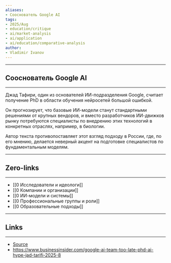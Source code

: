 ```yaml
---
aliases: 
- Сооснователь Google AI
tags:
- 2025/Aug
- education/critique
- ai/market-analysis
- ai/application
- ai/education/comparative-analysis
author:
- Vladimir Ivanov
---
```

-----
##  Сооснователь Google AI
-----
Джад Тафири, один из основателей ИИ-подразделения Google, считает получение PhD в области обучения нейросетей большой ошибкой. 

Он прогнозирует, что базовые ИИ-модели станут стандартными решениями от крупных вендоров, и вместо разработчиков ИИ-движков рынку потребуются специалисты по внедрению этих технологий в конкретных отраслях, например, в биологии. 

Автор текста противопоставляет этот взгляд подходу в России, где, по его мнению, делается неверный акцент на подготовке специалистов по фундаментальным моделям.

---
## Zero-links
---
- [[0 Исследователи и идеологи]]
- [[0 Компании и организации]]
- [[0 ИИ-модели и системы]]
- [[0 Профессиональные группы и роли]]
- [[0 Образовательные подходы]]

---
## Links
---
- [Source](https://t.me/turboproject/1991)
- https://www.businessinsider.com/google-ai-team-too-late-phd-ai-hype-jad-tarifi-2025-8